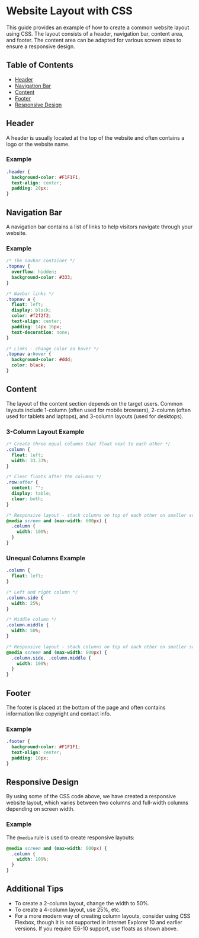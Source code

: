# Website Layout with CSS
This guide provides an example of how to create a common website layout using CSS. The layout consists of a header, navigation bar, content area, and footer. The content area can be adapted for various screen sizes to ensure a responsive design.
## Table of Contents
- [Header](#header)
- [Navigation Bar](#navigation-bar)
- [Content](#content)
- [Footer](#footer)
- [Responsive Design](#responsive-design)

## Header
A header is usually located at the top of the website and often contains a logo or the website name.

### Example
```css
.header {
  background-color: #F1F1F1;
  text-align: center;
  padding: 20px;
}
```

## Navigation Bar
A navigation bar contains a list of links to help visitors navigate through your website.

### Example
```css
/* The navbar container */
.topnav {
  overflow: hidden;
  background-color: #333;
}

/* Navbar links */
.topnav a {
  float: left;
  display: block;
  color: #f2f2f2;
  text-align: center;
  padding: 14px 16px;
  text-decoration: none;
}

/* Links - change color on hover */
.topnav a:hover {
  background-color: #ddd;
  color: black;
}
```

## Content
The layout of the content section depends on the target users. Common layouts include 1-column (often used for mobile browsers), 2-column (often used for tablets and laptops), and 3-column layouts (used for desktops).

### 3-Column Layout Example
```css
/* Create three equal columns that float next to each other */
.column {
  float: left;
  width: 33.33%;
}

/* Clear floats after the columns */
.row:after {
  content: "";
  display: table;
  clear: both;
}

/* Responsive layout - stack columns on top of each other on smaller screens (600px wide or less) */
@media screen and (max-width: 600px) {
  .column {
    width: 100%;
  }
}
```

### Unequal Columns Example
```css
.column {
  float: left;
}

/* Left and right column */
.column.side {
  width: 25%;
}

/* Middle column */
.column.middle {
  width: 50%;
}

/* Responsive layout - stack columns on top of each other on smaller screens */
@media screen and (max-width: 600px) {
  .column.side, .column.middle {
    width: 100%;
  }
}
```

## Footer
The footer is placed at the bottom of the page and often contains information like copyright and contact info.

### Example
```css
.footer {
  background-color: #F1F1F1;
  text-align: center;
  padding: 10px;
}
```

## Responsive Design
By using some of the CSS code above, we have created a responsive website layout, which varies between two columns and full-width columns depending on screen width.

### Example
The `@media` rule is used to create responsive layouts:
```css
@media screen and (max-width: 600px) {
  .column {
    width: 100%;
  }
}
```

## Additional Tips
- To create a 2-column layout, change the width to 50%.
- To create a 4-column layout, use 25%, etc.
- For a more modern way of creating column layouts, consider using CSS Flexbox, though it is not supported in Internet Explorer 10 and earlier versions. If you require IE6-10 support, use floats as shown above.

